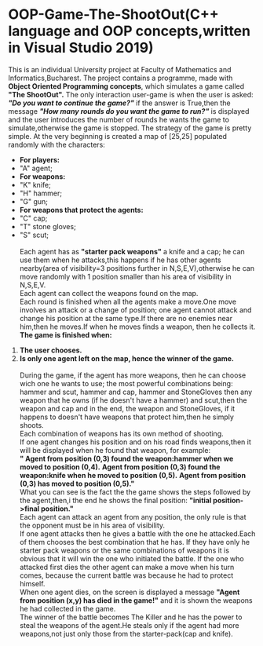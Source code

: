 # OOP-Game-The-ShootOut(C++ language and OOP concepts,written in Visual Studio 2019)

This is an individual University project at Faculty of Mathematics and Informatics,Bucharest.
The project contains a programme, made with **Object Oriented Programming concepts**, which simulates a game called **"The ShootOut".** The only interaction user-game is when the user is asked: ***"Do you want to continue the game?"*** if the answer is True,then the message ***"How many rounds do you want the game to run?"*** is displayed and the user introduces the number of rounds he wants the game to simulate,otherwise the game is stopped.
The strategy of the game is pretty simple. At the very beginning is created a map of [25,25] populated randomly with the characters:
* **For players:**
* "A" agent;
* **For weapons:**
* "K" knife;
* "H" hammer;
* "G" gun;
* **For weapons that protect the agents:**
* "C" cap;
* "T" stone gloves;
* "S" scut;\
\
Each agent has as **"starter pack weapons"** a knife and a cap; he can use them when he attacks,this happens if he has other agents nearby(area of visibility=3 positions further in N,S,E,V),otherwise he can move randomly with 1 position smaller than his area of visibility in N,S,E,V.\
Each agent can collect the weapons found on the map.\
Each round is finished when all the agents make a move.One move involves an attack or a change of position; one agent cannot attack and change his position at the same type.If there are no enemies near him,then he moves.If when he moves finds a weapon, then he collects it.\
**The game is finished when:**
1. **The user chooses.**
1. **Is only one agent left on the map, hence the winner of the game.**\
\
During the game, if the agent has more weapons, then he can choose wich one he wants to use; the most powerful combinations being: hammer and scut, hammer and cap, hammer and StoneGloves then any weapon that he owns (if he doesn't have a hammer) and scut,then the weapon and cap and in the end, the weapon and StoneGloves, if it happens to doesn't have weapons that protect him,then he simply shoots.\
Each combination of weapons has its own method of shooting.\
If one agent changes his position and on his road finds weapons,then it will be displayed when he found that weapon, for example:\
**" Agent from position (0,3) found the weapon:hammer when we moved to position (0,4).**
**Agent from position (0,3) found the weapon:knife when he moved to position (0,5).**
**Agent from position (0,3) has moved to position (0,5)."**\
What you can see is the fact the the game shows the steps followed by the agent,then,i the end he shows the final position:
**"initial position->final position."**\
Each agent can attack an agent from any position, the only rule is that the opponent must be in his area of visibility.\
If one agent attacks then he gives a battle with the one he attacked.Each of them chooses the best combination that he has. If they have only he starter pack weapons
or the same combinations of weapons it is obvious that it will win the one who initiated the battle. If the one who attacked first dies
the other agent can make a move when his turn comes, because the current battle was because he had to protect himself.\
When one agent dies, on the screen is displayed a message **"Agent from position (x,y) has died in the game!"** and it is shown the weapons he had collected in the game.\
The winner of the battle becomes The Killer and he has the power to steal the weapons of the agent.He steals only if the
agent had more weapons,not just only those from the starter-pack(cap and knife).
